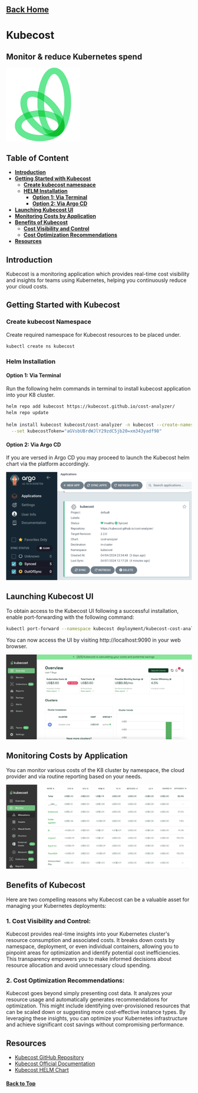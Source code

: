 ## [Back Home](../../README.md)

# Kubecost
## Monitor & reduce Kubernetes spend


<img src="../src/img/kubecost/logo.png" width="200" height="200">

## Table of Content
* **[Introduction](#introduction)**
* **[Getting Started with Kubecost](#getting-started-with-kubecost)**
    * **[Create kubecost namespace](#create-kubecost-namespace)**
    * **[HELM Installation](#helm-installation)**
        * **[Option 1: Via Terminal](#option-1-via-terminal)**
        * **[Option 2: Via Argo CD](#option-2-via-argo-cd)**
* **[Launching Kubecost UI](#launching-kubecost-ui)**
* **[Monitoring Costs by Application](#monitoring-costs-by-application)**
* **[Benefits of Kubecost](#benefits-of-kubecost)**
    * **[Cost Visibility and Control](#1-cost-visibility-and-control)**
    * **[Cost Optimization Recommendations](#2-cost-optimization-recommendations)**
* **[Resources](#resources)**

## Introduction
Kubecost is a monitoring application which provides real-time cost visibility and insights for teams using Kubernetes, helping you continuously reduce your cloud costs.


## Getting Started with Kubecost

### Create kubecost Namespace
Create required namespace for Kubecost resources to be placed under.
```bash
kubectl create ns kubecost
```

### Helm Installation

#### Option 1: Via Terminal
Run the following helm commands in terminal to install kubecost application into your K8 cluster.
```bash
helm repo add kubecost https://kubecost.github.io/cost-analyzer/
helm repo update

helm install kubecost kubecost/cost-analyzer -n kubecost --create-namespace \
  --set kubecostToken="aGVsbUBrdWJlY29zdC5jb20=xm343yadf98"

```
#### Option 2: Via Argo CD
If you are versed in Argo CD you may proceed to launch the Kubecost helm chart via the platform accordingly.

![Create Kubecost via Argo CD](../src/img/kubecost/argocd-kubecost.png)

## Launching Kubecost UI
To obtain access to the Kubecost UI following a successful installation, enable port-forwarding with the following command:

```bash
kubectl port-forward --namespace kubecost deployment/kubecost-cost-analyzer 9090
```

You can now access the UI by visiting http://localhost:9090 in your web browser.

![Kubecost UI](../src/img/kubecost/kubecost-ui.png)


## Monitoring Costs by Application
You can monitor various costs of the K8 cluster by namespace, the cloud provider and via routine reporting based on your needs.

![Kubecost Cost Monitoring](../src/img/kubecost/kubecost-monitor.png)

## Benefits of Kubecost

Here are two compelling reasons why Kubecost can be a valuable asset for managing your Kubernetes deployments:

### 1. **Cost Visibility and Control:**
Kubecost provides real-time insights into your Kubernetes cluster's resource consumption and associated costs. It breaks down costs by namespace, deployment, or even individual containers, allowing you to pinpoint areas for optimization and identify potential cost inefficiencies. This transparency empowers you to make informed decisions about resource allocation and avoid unnecessary cloud spending.

### 2. **Cost Optimization Recommendations:**
Kubecost goes beyond simply presenting cost data. It analyzes your resource usage and automatically generates recommendations for optimization. This might include identifying over-provisioned resources that can be scaled down or suggesting more cost-effective instance types. By leveraging these insights, you can optimize your Kubernetes infrastructure and achieve significant cost savings without compromising performance.

## Resources
- [Kubecost GitHub Repository](https://github.com/kubecost)
- [Kubecost Official Documentation](https://kubecost.io/latest/)
- [Kubecost HELM Chart](https://github.com/kubecost/cost-analyzer-helm-chart/)

#### [Back to Top](#back-home)
